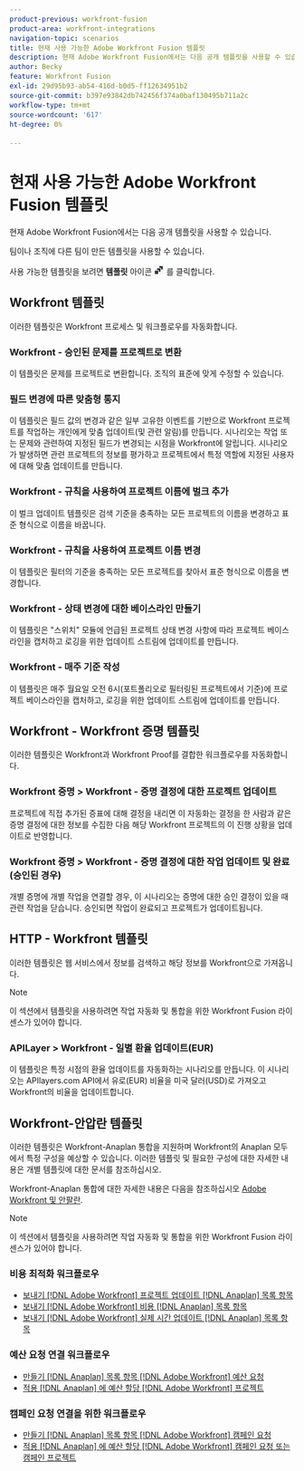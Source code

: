 ```yaml
---
product-previous: workfront-fusion
product-area: workfront-integrations
navigation-topic: scenarios
title: 현재 사용 가능한 Adobe Workfront Fusion 템플릿
description: 현재 Adobe Workfront Fusion에서는 다음 공개 템플릿을 사용할 수 있습니다.
author: Becky
feature: Workfront Fusion
exl-id: 29d95b93-ab54-416d-b0d5-ff12634951b2
source-git-commit: b397e93842db742456f374a0baf130495b711a2c
workflow-type: tm+mt
source-wordcount: '617'
ht-degree: 0%

---
```


# 현재 사용 가능한 Adobe Workfront Fusion 템플릿

현재 Adobe Workfront Fusion에서는 다음 공개 템플릿을 사용할 수 있습니다.

팀이나 조직에 다른 팀이 만든 템플릿을 사용할 수 있습니다.

사용 가능한 템플릿을 보려면 **템플릿** 아이콘 ![](assets/fusion-template-icon.png) 를 클릭합니다.

## Workfront 템플릿

이러한 템플릿은 Workfront 프로세스 및 워크플로우를 자동화합니다.

### Workfront - 승인된 문제를 프로젝트로 변환

이 템플릿은 문제를 프로젝트로 변환합니다. 조직의 표준에 맞게 수정할 수 있습니다.

### 필드 변경에 따른 맞춤형 통지

이 템플릿은 필드 값의 변경과 같은 일부 고유한 이벤트를 기반으로 Workfront 프로젝트를 작업하는 개인에게 맞춤 업데이트(및 관련 알림)를 만듭니다. 시나리오는 작업 또는 문제와 관련하여 지정된 필드가 변경되는 시점을 Workfront에 알립니다. 시나리오가 발생하면 관련 프로젝트의 정보를 평가하고 프로젝트에서 특정 역할에 지정된 사용자에 대해 맞춤 업데이트를 만듭니다.

### Workfront - 규칙을 사용하여 프로젝트 이름에 벌크 추가

이 벌크 업데이트 템플릿은 검색 기준을 충족하는 모든 프로젝트의 이름을 변경하고 표준 형식으로 이름을 바꿉니다.

### Workfront - 규칙을 사용하여 프로젝트 이름 변경

이 템플릿은 필터의 기준을 충족하는 모든 프로젝트를 찾아서 표준 형식으로 이름을 변경합니다.

### Workfront - 상태 변경에 대한 베이스라인 만들기

이 템플릿은 &quot;스위치&quot; 모듈에 언급된 프로젝트 상태 변경 사항에 따라 프로젝트 베이스라인을 캡처하고 로깅을 위한 업데이트 스트림에 업데이트를 만듭니다.

### Workfront - 매주 기준 작성

이 템플릿은 매주 월요일 오전 6시(포트폴리오로 필터링된 프로젝트에서 기준)에 프로젝트 베이스라인을 캡처하고, 로깅을 위한 업데이트 스트림에 업데이트를 만듭니다.

## Workfront - Workfront 증명 템플릿

이러한 템플릿은 Workfront과 Workfront Proof를 결합한 워크플로우를 자동화합니다.

### Workfront 증명 > Workfront - 증명 결정에 대한 프로젝트 업데이트

프로젝트에 직접 추가된 증표에 대해 결정을 내리면 이 자동화는 결정을 한 사람과 같은 증명 결정에 대한 정보를 수집한 다음 해당 Workfront 프로젝트의 이 진행 상황을 업데이트로 반영합니다.

### Workfront 증명 > Workfront - 증명 결정에 대한 작업 업데이트 및 완료(승인된 경우)

개별 증명에 개별 작업을 연결할 경우, 이 시나리오는 증명에 대한 승인 결정이 있을 때 관련 작업을 닫습니다. 승인되면 작업이 완료되고 프로젝트가 업데이트됩니다.

## HTTP - Workfront 템플릿

이러한 템플릿은 웹 서비스에서 정보를 검색하고 해당 정보를 Workfront으로 가져옵니다.

>[!NOTE]
>
> 이 섹션에서 템플릿을 사용하려면 작업 자동화 및 통합을 위한 Workfront Fusion 라이센스가 있어야 합니다.

### APILayer > Workfront - 일별 환율 업데이트(EUR)

이 템플릿은 특정 시점의 환율 업데이트를 자동화하는 시나리오를 만듭니다. 이 시나리오는 APIlayers.com API에서 유로(EUR) 비율을 미국 달러(USD)로 가져오고 Workfront의 비율을 업데이트합니다.

## Workfront-안압란 템플릿

이러한 템플릿은 Workfront-Anaplan 통합을 지원하며 Workfront의 Anaplan 모두에서 특정 구성을 예상할 수 있습니다. 이러한 템플릿 및 필요한 구성에 대한 자세한 내용은 개별 템플릿에 대한 문서를 참조하십시오.

Workfront-Anaplan 통합에 대한 자세한 내용은 다음을 참조하십시오 [Adobe Workfront 및 안팔란](../../../workfront-integrations-and-apps/adobe-workfront-with-anaplan/anaplan-integration.md).

>[!NOTE]
>
> 이 섹션에서 템플릿을 사용하려면 작업 자동화 및 통합을 위한 Workfront Fusion 라이센스가 있어야 합니다.

### 비용 최적화 워크플로우

* [보내기 [!DNL Adobe Workfront] 프로젝트 업데이트 [!DNL Anaplan] 목록 항목](../../../workfront-integrations-and-apps/adobe-workfront-with-anaplan/send-workfront-project-actual-hours-updates-to-anaplan-list-item.md)
* [보내기 [!DNL Adobe Workfront] 비용 [!DNL Anaplan] 목록 항목](../../../workfront-integrations-and-apps/adobe-workfront-with-anaplan/send-workfront-project-expenses-to-anaplan-list-item.md)
* [보내기 [!DNL Adobe Workfront] 실제 시간 업데이트 [!DNL Anaplan] 목록 항목](../../../workfront-integrations-and-apps/adobe-workfront-with-anaplan/send-workfront-project-actual-hours-updates-to-anaplan-list-item.md)

### 예산 요청 연결 워크플로우

* [만들기 [!DNL Anaplan] 목록 항목 [!DNL Adobe Workfront] 예산 요청](../../../workfront-integrations-and-apps/adobe-workfront-with-anaplan/create-an-anaplan-list-item-from-a-workfront-budget-request.md)
* [적용 [!DNL Anaplan] 에 예산 할당 [!DNL Adobe Workfront] 프로젝트](../../../workfront-integrations-and-apps/adobe-workfront-with-anaplan/apply-anaplan-budget-allocation-to-workfront-projects.md)

### 캠페인 요청 연결을 위한 워크플로우

* [만들기 [!DNL Anaplan] 목록 항목 [!DNL Adobe Workfront] 캠페인 요청](../../../workfront-integrations-and-apps/adobe-workfront-with-anaplan/create-an-anaplan-list-item-from-a-workfront-campaign-request.md)
* [적용 [!DNL Anaplan] 에 예산 할당 [!DNL Adobe Workfront] 캠페인 요청 또는 캠페인 프로젝트](../../../workfront-integrations-and-apps/adobe-workfront-with-anaplan/apply-anaplan-budget-allocation-to-workfront-campaign-requests-and-projects.md)
